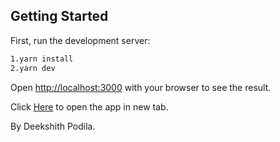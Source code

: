 ## Getting Started

First, run the development server:

```bash
1.yarn install
2.yarn dev
```

Open [http://localhost:3000](http://localhost:3000) with your browser to see the result.

Click [Here](https://foldscope-assignment.vercel.app/) to open the app in new tab.

By Deekshith Podila.
